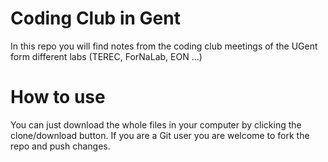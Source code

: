 # Coding Club in Gent

In this repo you will find notes from the coding club meetings of the UGent form different labs (TEREC, ForNaLab, EON ...)

# How to use

You can just download the whole files in your computer by clicking the clone/download button. If you are a Git user you are welcome to fork the repo and push changes.
